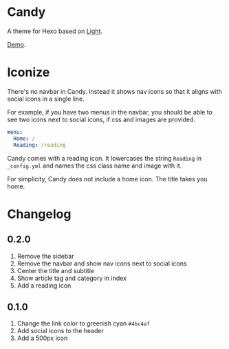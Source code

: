 # Candy
A theme for Hexo based on [Light](https://github.com/tommy351/hexo-theme-light).

[Demo](http://initrc.github.io/).

# Iconize
There's no navbar in Candy. Instead it shows nav icons so that it aligns with social icons in a single line.

For example, if you have two menus in the navbar, you should be able to see two icons next to social icons, if css and images are provided.

```yml
menu:
  Home: /
  Reading: /reading
```

Candy comes with a reading icon. It lowercases the string `Reading` in `_config.yml` and names the css class name and image with it.

For simplicity, Candy does not include a home icon. The title takes you home.

# Changelog
## 0.2.0
1. Remove the sidebar
2. Remove the navbar and show nav icons next to social icons
3. Center the title and subtitle
4. Show article tag and category in index
5. Add a reading icon

## 0.1.0
1. Change the link color to greenish cyan `#4bc4af`
2. Add social icons to the header
3. Add a 500px icon
